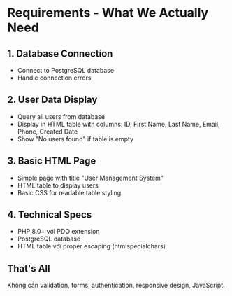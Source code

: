# Requirements - What We Actually Need

## 1. Database Connection
- Connect to PostgreSQL database
- Handle connection errors

## 2. User Data Display  
- Query all users from database
- Display in HTML table with columns: ID, First Name, Last Name, Email, Phone, Created Date
- Show "No users found" if table is empty

## 3. Basic HTML Page
- Simple page with title "User Management System"
- HTML table to display users
- Basic CSS for readable table styling

## 4. Technical Specs
- PHP 8.0+ với PDO extension
- PostgreSQL database
- HTML table với proper escaping (htmlspecialchars)

## That's All
Không cần validation, forms, authentication, responsive design, JavaScript.
